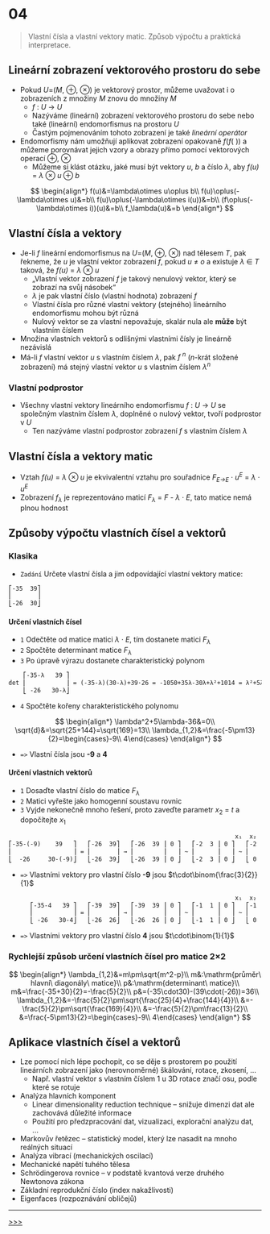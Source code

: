 # 04

> Vlastní čísla a vlastní vektory matic. Způsob výpočtu a praktická interpretace.

## Lineární zobrazení vektorového prostoru do sebe

* Pokud _U_=(_M_, ⊕, ⊗) je vektorový prostor, můžeme uvažovat i o zobrazeních z množiny _M_ znovu do množiny _M_
  * _f_ : _U_ → _U_
  * Nazýváme (lineární) zobrazení vektorového prostoru do sebe nebo také (lineární) endomorfismus na prostoru _U_
  * Častým pojmenováním tohoto zobrazení je také _lineární operátor_
* Endomorfismy nám umožňují aplikovat zobrazení opakovaně _f_(_f_( )) a můžeme porovnávat jejich vzory a obrazy přímo pomocí vektorových operací ⊕, ⊗
  * Můžeme si klást otázku, jaké musí být vektory _u_, _b_ a číslo _λ_, aby _f(u)_ = _λ_ ⊗ _u_ ⊕ _b_

$$
\begin{align*}
f(u)&=\lambda\otimes u\oplus b\\
f(u)\oplus(-\lambda\otimes u)&=b\\
f(u)\oplus(-\lambda\otimes i(u))&=b\\
(f\oplus(-\lambda\otimes i))(u)&=b\\
f_\lambda(u)&=b
\end{align*}
$$

## Vlastní čísla a vektory

* Je-li _f_ lineární endomorfismus na _U_=(_M_, ⊕, ⊗) nad tělesem _T_, pak řekneme, že _u_ je vlastní vektor zobrazení _f_, pokud _u_ ≠ _o_ a existuje _λ_ ∈ _T_ taková, že _f(u)_ = _λ_ ⊗ _u_
  * „Vlastní vektor zobrazení _f_ je takový nenulový vektor, který se zobrazí na svůj násobek“
  * _λ_ je pak vlastní číslo (vlastní hodnota) zobrazení _f_
  * Vlastní čísla pro různé vlastní vektory (stejného) lineárního endomorfismu mohou být různá
  * Nulový vektor se za vlastní nepovažuje, skalár nula ale __může__ být vlastním číslem
* Množina vlastních vektorů s odlišnými vlastními čísly je lineárně nezávislá
* Má-li _f_ vlastní vektor _u_ s vlastním číslem _λ_, pak _f <sup>n</sup>_ (_n_-krát složené zobrazení) má stejný vlastní vektor _u_ s vlastním číslem _λ<sup>n</sup>_

### Vlastní podprostor

* Všechny vlastní vektory lineárního endomorfismu _f_ : _U_ → _U_ se společným vlastním číslem _λ_, doplněné o nulový vektor, tvoří podprostor v _U_
  * Ten nazýváme vlastní podprostor zobrazení _f_ s vlastním číslem _λ_

## Vlastní čísla a vektory matic

* Vztah _f(u)_ = _λ_ ⊗ _u_ je ekvivalentní vztahu pro souřadnice _F<sub>E→E</sub>_ · _u<sup>E</sup>_ = _λ_ · _u<sup>E</sup>_
* Zobrazení _f<sub>λ</sub>_ je reprezentováno maticí _F<sub>λ</sub>_ = _F_ - _λ_ · _E_, tato matice nemá plnou hodnost

## Způsoby výpočtu vlastních čísel a vektorů

### Klasika

* `Zadání` Určete vlastní čísla a jim odpovídající vlastní vektory matice:

```txt
⎡-35  39⎤
⎢       ⎥
⎣-26  30⎦
```

#### Určení vlastních čísel

* `1` Odečtěte od matice matici _λ_ · _E_, tím dostanete matici _F<sub>λ</sub>_
* `2` Spočtěte determinant matice _F<sub>λ</sub>_
* `3` Po úpravě výrazu dostanete charakteristický polynom

```txt
    ⎡-35-λ   39 ⎤
det ⎢           ⎥ = (-35-λ)(30-λ)+39·26 = -1050+35λ-30λ+λ²+1014 = λ²+5λ-36
    ⎣ -26   30-λ⎦
```

* `4` Spočtěte kořeny charakteristického polynomu

$$
\begin{align*}
\lambda^2+5\lambda-36&=0\\
\sqrt{d}&=\sqrt{25+144}=\sqrt{169}=13\\
\lambda_{1,2}&=\frac{-5\pm13}{2}=\begin{cases}-9\\ 4\end{cases}
\end{align*}
$$

* `=>` Vlastní čísla jsou __-9__ a __4__

#### Určení vlastních vektorů

* `1` Dosaďte vlastní číslo do matice _F<sub>λ</sub>_
* `2` Matici vyřešte jako homogenní soustavu rovnic
* `3` Vyjde nekonečně mnoho řešení, proto zaveďte parametr _x_<sub>2</sub> = _t_ a dopočítejte _x_<sub>1</sub>

```txt
                                                               x₁  x₂              x₂ = t
⎡-35-(-9)    39   ⎤   ⎡-26  39⎤   ⎡-26  39 ⎥ 0 ⎤   ⎡-2  3 ⎥ 0 ⎤   ⎡-2  3 ⎥ 0 ⎤   -2x₁ + 3t = 0
⎢                 ⎥ = ⎢       ⎥ → ⎢        ⎥   ⎥ ~ ⎢      ⎥   ⎥ ~ ⎢      ⎥   ⎥        -2x₁ = -3t
⎣  -26     30-(-9)⎦   ⎣-26  39⎦   ⎣-26  39 ⎥ 0 ⎦   ⎣-2  3 ⎥ 0 ⎦   ⎣ 0  0 ⎥ 0 ⎦          x₁ = (3/2)t
```

* `=>` Vlastními vektory pro vlastní číslo __-9__ jsou <!--___t_ · (3/2; 1)__--> $t\cdot\binom{\frac{3}{2}}{1}$

```txt
                                                               x₁  x₂              x₂ = t
      ⎡-35-4   39 ⎤   ⎡-39  39⎤   ⎡-39  39 ⎥ 0 ⎤   ⎡-1  1 ⎥ 0 ⎤   ⎡-1  1 ⎥ 0 ⎤   -1x₁ + 1t = 0
      ⎢           ⎥ = ⎢       ⎥ → ⎢        ⎥   ⎥ ~ ⎢      ⎥   ⎥ ~ ⎢      ⎥   ⎥          x₁ = t
      ⎣ -26   30-4⎦   ⎣-26  26⎦   ⎣-26  26 ⎥ 0 ⎦   ⎣-1  1 ⎥ 0 ⎦   ⎣ 0  0 ⎥ 0 ⎦
```

* `=>` Vlastními vektory pro vlastní číslo __4__ jsou <!--___t_ · (1; 1)__--> $t\cdot\binom{1}{1}$

### Rychlejší způsob určení vlastních čísel pro matice 2×2

$$
\begin{align*}
\lambda_{1,2}&=m\pm\sqrt{m^2-p}\\
m&:\mathrm{průměr\ hlavní\ diagonály\ matice}\\
p&:\mathrm{determinant\ matice}\\
m&=\frac{-35+30}{2}=-\frac{5}{2}\\
p&=(-35\cdot30)-(39\cdot(-26))=36\\
\lambda_{1,2}&=-\frac{5}{2}\pm\sqrt{\frac{25}{4}+\frac{144}{4}}\\
&=-\frac{5}{2}\pm\sqrt{\frac{169}{4}}\\
&=-\frac{5}{2}\pm\frac{13}{2}\\
&=\frac{-5\pm13}{2}=\begin{cases}-9\\ 4\end{cases}
\end{align*}
$$

## Aplikace vlastních čísel a vektorů

* Lze pomocí nich lépe pochopit, co se děje s prostorem po použití lineárních zobrazení jako (nerovnoměrné) škálování, rotace, zkosení, ...
  * Např. vlastní vektor s vlastním číslem 1 u 3D rotace značí osu, podle které se rotuje
* Analýza hlavních komponent
  * Linear dimensionality reduction technique – snižuje dimenzi dat ale zachovává důležité informace
  * Použití pro předzpracování dat, vizualizaci, explorační analýzu dat, ...
* Markovův řetězec – statistický model, který lze nasadit na mnoho reálných situací
* Analýza vibrací (mechanických oscilací)
* Mechanické napětí tuhého tělesa
* Schrödingerova rovnice – v podstatě kvantová verze druhého Newtonova zákona
* Základní reprodukční číslo (index nakažlivosti)
* Eigenfaces (rozpoznávání obličejů)

---
[>>>](./05.MD)
